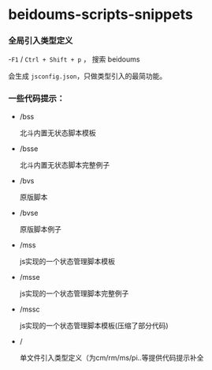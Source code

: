 # beidoums-scripts-snippets

### 全局引入类型定义

-`F1` / `Ctrl + Shift + p` ， 搜索 beidoums

会生成 `jsconfig.json`，只做类型引入的最简功能。


### 一些代码提示：

- /bss

  北斗内置无状态脚本模板
- /bsse

  北斗内置无状态脚本完整例子
- /bvs

  原版脚本
- /bvse

  原版脚本例子
- /mss

  js实现的一个状态管理脚本模板
- /msse

  js实现的一个状态管理脚本完整例子
- /mssc

  js实现的一个状态管理脚本模板(压缩了部分代码)
- /

  单文件引入类型定义（为cm/rm/ms/pi..等提供代码提示补全